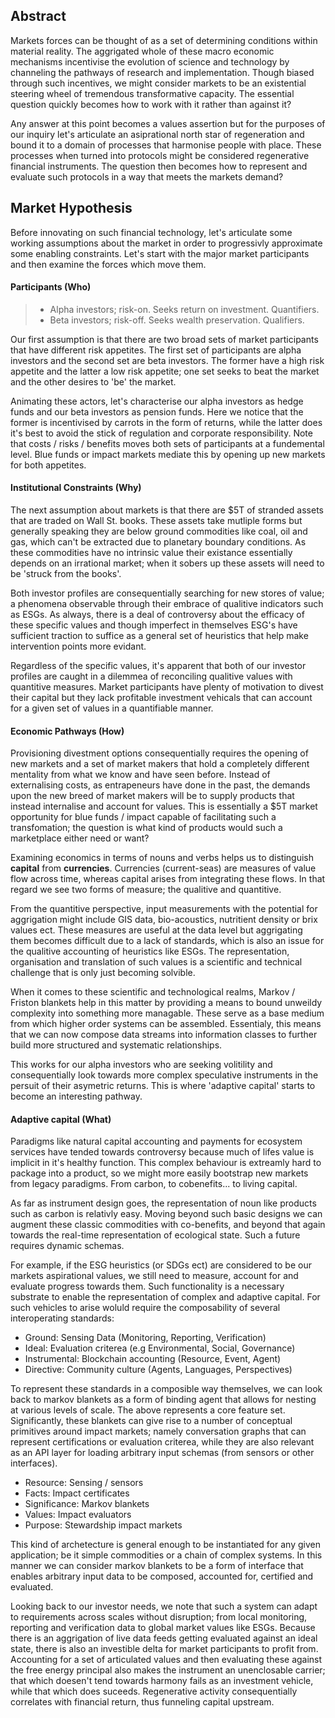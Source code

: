 ## Abstract
Markets forces can be thought of as a set of determining conditions within material reality. The aggrigated whole of these macro economic mechanisms incentivise the evolution of science and technology by channeling the pathways of research and implementation. Though biased through such incentives, we might consider markets to be an existential steering wheel of tremendous transformative capacity. The essential question quickly becomes how to work with it rather than against it? 

Any answer at this point becomes a values assertion but for the purposes of our inquiry let's articulate an asiprational north star of regeneration and bound it to a domain of processes that harmonise people with place. These processes when turned into protocols might be considered regenerative financial instruments. The question then becomes how to represent and evaluate such protocols in a way that meets the markets demand?

## Market Hypothesis
Before innovating on such financial technology, let's articulate some working assumptions about the market in order to progressivly approximate some enabling constraints. Let's start with the major market participants and then examine the forces which move them.

#### Participants (Who)
> - Alpha investors; risk-on. Seeks return on investment. Quantifiers.
> - Beta investors; risk-off. Seeks wealth preservation. Qualifiers.

Our first assumption is that there are two broad sets of market participants that have different risk appetites. The first set of participants are alpha investors and the second set are beta investors. The former have a high risk appetite and the latter a low risk appetite; one set seeks to beat the market and the other desires to 'be' the market. 

Animating these actors, let's characterise our alpha investors as hedge funds and our beta investors as pension funds. Here we notice that the former is incentivised by carrots in the form of returns, while the latter does it's best to avoid the stick of regulation and corporate responsibility. Note that costs / risks / benefits moves both sets of participants at a fundemental level. Blue funds or impact markets mediate this by opening up new markets for both appetites.

#### Institutional Constraints (Why)
The next assumption about markets is that there are $5T of stranded assets that are traded on Wall St. books. These assets take mutliple forms but generally speaking they are below ground commodities like coal, oil and gas, which can't be extracted due to planetary boundary conditions. As these commodities have no intrinsic value their existance essentially depends on an irrational market; when it sobers up these assets will need to be 'struck from the books'.  

Both investor profiles are consequentially searching for new stores of value; a phenomena observable through their embrace of qualitive indicators such as ESGs. As always, there is a deal of controversy about the efficacy of these specific values and though imperfect in themselves ESG's have sufficient traction to suffice as a general set of heuristics that help make intervention points more evidant.

Regardless of the specific values, it's apparent that both of our investor profiles are caught in a dilemmea of reconciling qualitive values with quantitive measures. Market participants have plenty of motivation to divest their capital but they lack profitable investment vehicals that can account for a given set of values in a quantifiable manner. 

#### Economic Pathways (How)
Provisioning divestment options consequentially requires the opening of new markets and a set of market makers that hold a completely different mentality from what we know and have seen before. Instead of externalising costs, as entrapeneurs have done in the past, the demands upon the new breed of market makers will be to supply products that instead internalise and account for values. This is essentially a $5T market opportunity for blue funds / impact capable of facilitating such a transfomation; the question is what kind of products would such a marketplace either need or want? 

Examining economics in terms of nouns and verbs helps us to distinguish **capital** from **currencies**. Currencies (current-seas) are measures of value flow across time, whereas capital arises from integrating these flows. In that regard we see two forms of measure; the qualitive and quantitive.

From the quantitive perspective, input measurements with the potential for aggrigation might include GIS data, bio-acoustics, nutritient density or brix values ect. These measures are useful at the data level but aggrigating them becomes difficult due to a lack of standards, which is also an issue for the qualitive accounting of heuristics like ESGs. The representation, organisation and translation of such values is a scientific and technical challenge that is only just becoming solvible. 

When it comes to these scientific and technological realms, Markov / Friston blankets help in this matter by providing a means to bound unweildy complexity into something more managable. These serve as a base medium from which higher order systems can be assembled. Essentialy, this means that we can now compose data streams into information classes to further build more structured and systematic relationships.

This works for our alpha investors who are seeking volitility and consequentially look towards more complex speculative instruments in the persuit of their asymetric returns. This is where 'adaptive capital' starts to become an interesting pathway. 

#### Adaptive capital (What)
Paradigms like natural capital accounting and payments for ecosystem services have tended towards controversy because much of lifes value is implicit in it's healthy function. This complex behaviour is extreamly hard to package into a product, so we might more easily bootstrap new markets from legacy paradigms. From carbon, to cobenefits... to living capital. 

As far as instrument design goes, the representation of noun like products such as carbon is relativly easy. Moving beyond such basic designs we can augment these classic commodities with co-benefits, and beyond that again towards the real-time representation of ecological state. Such a future requires dynamic schemas.

For example, if the ESG heuristics (or SDGs ect) are considered to be our markets aspirational values, we still need to measure, account for and evaluate progress towards them. Such functionality is a necessary substrate to enable the representation of complex and adaptive capital. For such vehicles to arise woluld require the composability of several interoperating standards: 

- Ground: Sensing Data (Monitoring, Reporting, Verification)
- Ideal: Evaluation criterea (e.g Environmental, Social, Governance)
- Instrumental: Blockchain accounting (Resource, Event, Agent) 
- Directive: Community culture (Agents, Languages, Perspectives)

To represent these standards in a composible way themselves, we can look back to markov blankets as a form of binding agent that allows for nesting at various levels of scale. The above represents a core feature set. Significantly, these blankets can give rise to a number of conceptual primitives around impact markets; namely conversation graphs that can represent certifications or evaluation criterea, while they are also relevant as an API layer for loading arbitrary input schemas (from sensors or other interfaces).

- Resource: Sensing / sensors
- Facts: Impact certificates
- Significance: Markov blankets
- Values: Impact evaluators
- Purpose: Stewardship impact markets

This kind of archetecture is general enough to be instantiated for any given application; be it simple commodities or a chain of complex systems. In this manner we can consider markov blankets to be a form of interface that enables arbitrary input data to be composed, accounted for, certified and evaluated. 

Looking back to our investor needs, we note that such a system can adapt to requirements across scales without disruption; from local monitoring, reporting and verification data to global market values like ESGs. Because there is an aggrigation of live data feeds getting evaluated against an ideal state, there is also an investible delta for market participants to profit from. Accounting for a set of articulated values and then evaluating these against the free energy principal also makes the instrument an unenclosable carrier; that which doesen't tend towards harmony fails as an investment vehicle, while that which does suceeds. Regenerative activity consequentially correlates with financial return, thus funneling capital upstream. 


